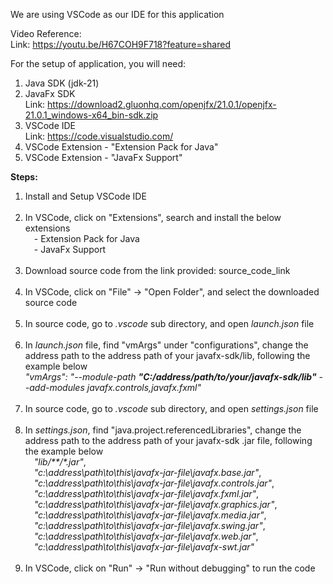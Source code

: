 We are using VSCode as our IDE for this application

Video Reference:
<br>Link: https://youtu.be/H67COH9F718?feature=shared

For the setup of application, you will need:
1) Java SDK (jdk-21)
2) JavaFx SDK
   <br>Link: https://download2.gluonhq.com/openjfx/21.0.1/openjfx-21.0.1_windows-x64_bin-sdk.zip
3) VSCode IDE
   <br>Link: https://code.visualstudio.com/
4) VSCode Extension - "Extension Pack for Java"
5) VSCode Extension - "JavaFx Support"

**Steps:**
1) Install and Setup VSCode IDE <br/><br/>
2) In VSCode, click on "Extensions", search and install the below extensions
   <br>&emsp;- Extension Pack for Java
   <br>&emsp;- JavaFx Support
   <br/><br/>
4) Download source code from the link provided: source_code_link <br/><br/>
5) In VSCode, click on "File" -> "Open Folder", and select the downloaded source code <br/><br/>
6) In source code, go to _.vscode_ sub directory, and open _launch.json_ file <br/><br/>
7) In _launch.json_ file, find "vmArgs" under "configurations", change the address path to the address path of your javafx-sdk/lib, following the example below
   <br>_"vmArgs": "--module-path **\"C:/address/path/to/your/javafx-sdk/lib\"** --add-modules javafx.controls,javafx.fxml"_ <br/><br/>
8) In source code, go to _.vscode_ sub directory, and open _settings.json_ file <br/><br/>
9) In _settings.json_, find "java.project.referencedLibraries", change the address path to the address path of your javafx-sdk .jar file, following the example below
   <br>&emsp;_"lib/**/*.jar"_,
   <br>&emsp;_"c:\\address\\path\\to\\this\\javafx-jar-file\\javafx.base.jar"_,
   <br>&emsp;_"c:\\address\\path\\to\\this\\javafx-jar-file\\javafx.controls.jar"_,
   <br>&emsp;_"c:\\address\\path\\to\\this\\javafx-jar-file\\javafx.fxml.jar"_,
   <br>&emsp;_"c:\\address\\path\\to\\this\\javafx-jar-file\\javafx.graphics.jar"_,
   <br>&emsp;_"c:\\address\\path\\to\\this\\javafx-jar-file\\javafx.media.jar"_,
   <br>&emsp;_"c:\\address\\path\\to\\this\\javafx-jar-file\\javafx.swing.jar"_,
   <br>&emsp;_"c:\\address\\path\\to\\this\\javafx-jar-file\\javafx.web.jar"_,
   <br>&emsp;_"c:\\address\\path\\to\\this\\javafx-jar-file\\javafx-swt.jar"_ <br/><br/>
10) In VSCode, click on "Run" -> "Run without debugging" to run the code
